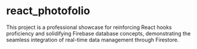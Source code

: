 # react_photofolio
This project is a professional showcase for reinforcing React hooks proficiency and solidifying Firebase database concepts, demonstrating the seamless integration of real-time data management through Firestore.
